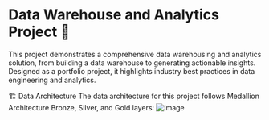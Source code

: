 # Data Warehouse and Analytics Project 🚀
This project demonstrates a comprehensive data warehousing and analytics solution, from building a data warehouse to generating actionable insights. Designed as a portfolio project, it highlights industry best practices in data engineering and analytics.

🏗️ Data Architecture
The data architecture for this project follows Medallion Architecture Bronze, Silver, and Gold layers:
![image](https://github.com/user-attachments/assets/82a12f35-c632-4b9b-8c88-1f138bbd8923)

